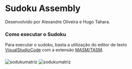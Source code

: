 # Sudoku Assembly
 
 Desenvolvido por Alexandre Oliveira e Hugo Tahara.
 
### Como executar o Sudoku

Para executar o sudoku, basta a utilização
do editor de texto [VisualStudioCode](https://code.visualstudio.com) com a extensão
[MASM/TASM](https://marketplace.visualstudio.com/items?itemName=xsro.masm-tasm).
###
![sodukumatriz](https://uploaddeimagens.com.br/images/004/253/793/original/imagem_2022-12-08_144152754.png?1670521337)
![sodukumatriz](https://uploaddeimagens.com.br/images/004/253/901/original/imagem_2022-12-08_160900705.png?1670526564)
